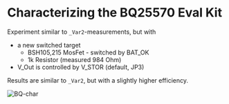 # Characterizing the BQ25570 Eval Kit

Experiment similar to `_Var2`-measurements, but with

- a new switched target
  - BSH105,215 MosFet - switched by BAT_OK
  - 1k Resistor (measured 984 Ohm)
- V_Out is controlled by V_STOR (default, JP3)

Results are similar to `_Var2`, but with a slightly higher efficiency.

![BQ-char](plot_statistics_bq.svg)